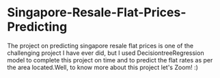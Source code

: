 # Singapore-Resale-Flat-Prices-Predicting

The project on predicting singapore resale flat prices is one of the challenging project I have ever did, but I used DecisiontreeRegression model to complete this project on time and to predict the flat rates as per the area located.Well, to know more about this project let's Zoom! :)
